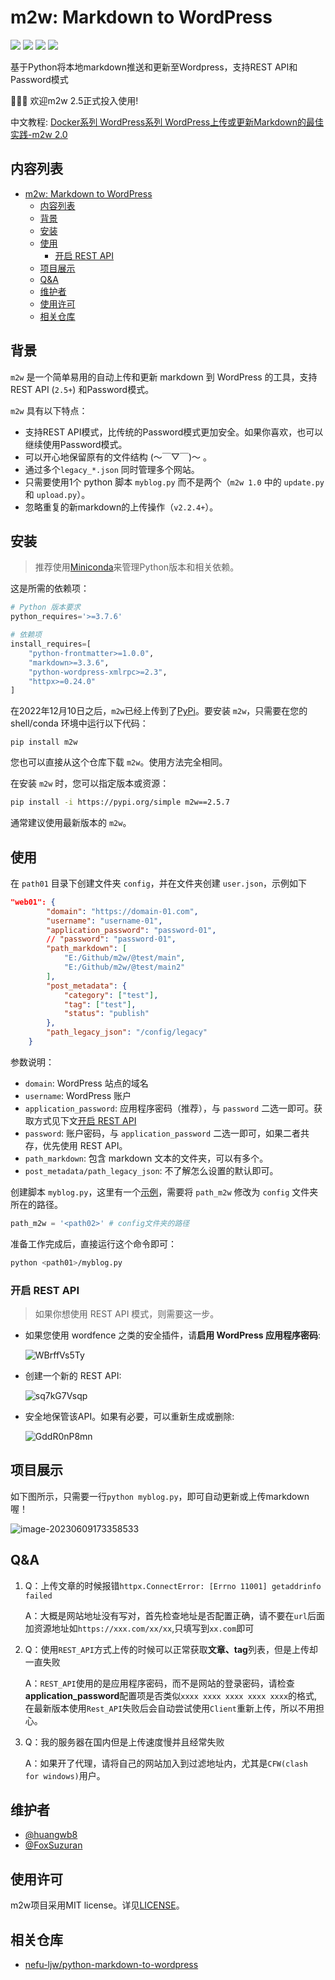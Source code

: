# m2w: Markdown to WordPress

<p align="left">
<a href=""><img src="https://img.shields.io/badge/python-3.7%2B-orange"></a>
<a href=""><img src="https://img.shields.io/badge/platform-Windows%7Clinux%7CMacOS-brightgreen"></a>
<a href=""><img src="https://img.shields.io/github/downloads/huangwb8/m2w/total"></a>
<a href=""><img src="https://img.shields.io/github/stars/huangwb8/m2w?style=social"></a>
</p>
基于Python将本地markdown推送和更新至Wordpress，支持REST API和Password模式

:star2::star2::star2: 欢迎m2w 2.5正式投入使用!

中文教程: [Docker系列 WordPress系列 WordPress上传或更新Markdown的最佳实践-m2w 2.0](https://blognas.hwb0307.com/linux/docker/2813)

## 内容列表

- [m2w: Markdown to WordPress](#m2w-markdown-to-wordpress)
  - [内容列表](#内容列表)
  - [背景](#背景)
  - [安装](#安装)
  - [使用](#使用)
    - [开启 REST API](#开启-rest-api)
  - [项目展示](#项目展示)
  - [Q\&A](#qa)
  - [维护者](#维护者)
  - [使用许可](#使用许可)
  - [相关仓库](#相关仓库)

## 背景

`m2w` 是一个简单易用的自动上传和更新 markdown 到 WordPress 的工具，支持REST API (`2.5+`) 和Password模式。

`m2w` 具有以下特点：

+ 支持REST API模式，比传统的Password模式更加安全。如果你喜欢，也可以继续使用Password模式。
+ 可以开心地保留原有的文件结构 (～￣▽￣)～ 。
+ 通过多个`legacy_*.json` 同时管理多个网站。
+ 只需要使用1个 python 脚本 `myblog.py` 而不是两个（`m2w 1.0` 中的 `update.py` 和 `upload.py`）。
+ 忽略重复的新markdown的上传操作（`v2.2.4+`）。

## 安装

> 推荐使用[Miniconda](https://docs.conda.io/en/latest/miniconda.html)来管理Python版本和相关依赖。

这是所需的依赖项：

```python
# Python 版本要求
python_requires='>=3.7.6'

# 依赖项
install_requires=[
    "python-frontmatter>=1.0.0",
    "markdown>=3.3.6",
    "python-wordpress-xmlrpc>=2.3",
    "httpx>=0.24.0"
]
```

在2022年12月10日之后，`m2w`已经上传到了[PyPi](https://pypi.org/project/m2w/)。要安装 `m2w`，只需要在您的 shell/conda 环境中运行以下代码：

```
pip install m2w
```

您也可以直接从这个仓库下载 `m2w`。使用方法完全相同。

在安装 `m2w` 时，您可以指定版本或资源：

```bash
pip install -i https://pypi.org/simple m2w==2.5.7
```

通常建议使用最新版本的 `m2w`。


## 使用

在 `path01` 目录下创建文件夹 `config`，并在文件夹创建 `user.json`，示例如下

```json
"web01": {
        "domain": "https://domain-01.com",
        "username": "username-01",
        "application_password": "password-01",
        // "password": "password-01",
        "path_markdown": [
            "E:/Github/m2w/@test/main",
            "E:/Github/m2w/@test/main2"
        ],
        "post_metadata": {
            "category": ["test"],
            "tag": ["test"],
            "status": "publish"
        },
        "path_legacy_json": "/config/legacy"
    }
```

参数说明：
  - `domain`: WordPress 站点的域名
  - `username`: WordPress 账户
  - `application_password`: 应用程序密码（推荐），与 `password` 二选一即可。获取方式见下文[开启 REST API](#开启-rest-api)
  - `password`: 账户密码，与 `application_password` 二选一即可，如果二者共存，优先使用 REST API。
  - `path_markdown`: 包含 markdown 文本的文件夹，可以有多个。
  - `post_metadata/path_legacy_json`: 不了解怎么设置的默认即可。

创建脚本 `myblog.py`，这里有一个[示例](https://github.com/huangwb8/m2w/blob/main/myblog.py)，需要将 `path_m2w` 修改为 `config` 文件夹所在的路径。

```python
path_m2w = '<path02>' # config文件夹的路径
```

准备工作完成后，直接运行这个命令即可：

```bash
python <path01>/myblog.py
```

### 开启 REST API

> 如果你想使用 REST API 模式，则需要这一步。

+ 如果您使用 wordfence 之类的安全插件，请**启用 WordPress 应用程序密码**:

   ![WBrffVs5Ty](https://chevereto.hwb0307.com/images/2023/06/05/WBrffVs5Ty.png)

+ 创建一个新的 REST API: 

   ![sq7kG7Vsqp](https://chevereto.hwb0307.com/images/2023/06/05/sq7kG7Vsqp.png)

+ 安全地保管该API。如果有必要，可以重新生成或删除:

   ![GddR0nP8mn](https://chevereto.hwb0307.com/images/2023/06/05/GddR0nP8mn.png)


## 项目展示

如下图所示，只需要一行`python myblog.py`，即可自动更新或上传markdown喔！

![image-20230609173358533](https://chevereto.hwb0307.com/images/2023/06/09/image-20230609173358533.png)

## Q&A

1. Q：上传文章的时候报错`httpx.ConnectError: [Errno 11001] getaddrinfo failed`

   A：大概是网站地址没有写对，首先检查地址是否配置正确，请不要在`url`后面加资源地址如`https://xxx.com/xx/xx`,只填写到`xx.com`即可

2. Q：使用`REST_API`方式上传的时候可以正常获取**文章、tag**列表，但是上传却一直失败

   A：`REST_API`使用的是应用程序密码，而不是网站的登录密码，请检查**application_password**配置项是否类似`xxxx xxxx xxxx xxxx xxxx`的格式,在最新版本使用`Rest_API`失败后会自动尝试使用`Client`重新上传，所以不用担心。

3. Q：我的服务器在国内但是上传速度慢并且经常失败

   A：如果开了代理，请将自己的网站加入到过滤地址内，尤其是`CFW(clash for windows)`用户。

## 维护者

+ [@huangwb8](https://t.me/hwb0307)
+ [@FoxSuzuran](https://github.com/FoxSuzuran)

## 使用许可

m2w项目采用MIT license。详见[LICENSE](https://github.com/huangwb8/m2w/blob/main/license.txt)。

## 相关仓库

+ [nefu-ljw/python-markdown-to-wordpress](https://github.com/nefu-ljw/python-markdown-to-wordpress)
